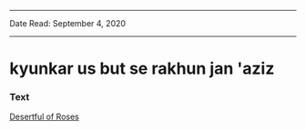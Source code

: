 ***
Date Read: September 4, 2020
***

# kyunkar us but se rakhun jan 'aziz

### Text
[Desertful of Roses](http://www.columbia.edu/itc/mealac/pritchett/00ghalib/070/index_070.htm)

